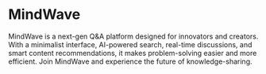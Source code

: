 # MindWave
MindWave is a next-gen Q&amp;A platform designed for innovators and creators. With a minimalist interface, AI-powered search, real-time discussions, and smart content recommendations, it makes problem-solving easier and more efficient. Join MindWave and experience the future of knowledge-sharing.
